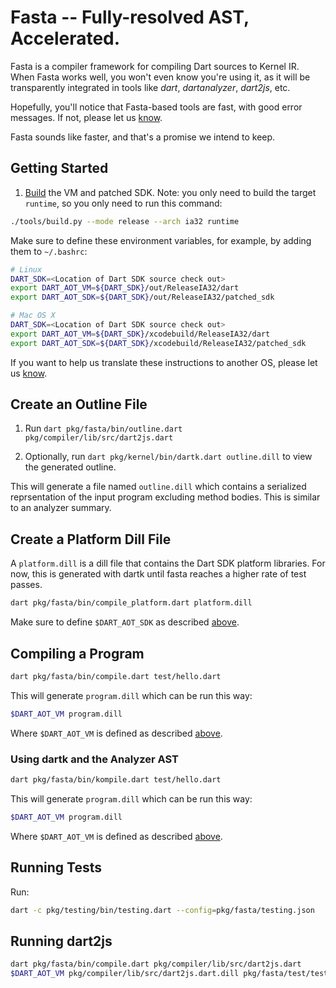 <!--
Copyright (c) 2016, the Dart project authors.  Please see the AUTHORS file
for details. All rights reserved. Use of this source code is governed by a
BSD-style license that can be found in the LICENSE file.
-->
# Fasta -- Fully-resolved AST, Accelerated.

Fasta is a compiler framework for compiling Dart sources to Kernel IR. When Fasta works well, you won't even know you're using it, as it will be transparently integrated in tools like *dart*, *dartanalyzer*, *dart2js*, etc.

Hopefully, you'll notice that Fasta-based tools are fast, with good error messages. If not, please let us [know](https://github.com/dart-lang/sdk/issues/new).

Fasta sounds like faster, and that's a promise we intend to keep.

## Getting Started

1. [Build](https://github.com/dart-lang/sdk/wiki/Building#building) the VM and patched SDK. Note: you only need to build the target `runtime`, so you only need to run this command:

```bash
./tools/build.py --mode release --arch ia32 runtime
```

Make sure to define these environment variables, for example, by adding them to `~/.bashrc`:

```bash
# Linux
DART_SDK=<Location of Dart SDK source check out>
export DART_AOT_VM=${DART_SDK}/out/ReleaseIA32/dart
export DART_AOT_SDK=${DART_SDK}/out/ReleaseIA32/patched_sdk
```

```bash
# Mac OS X
DART_SDK=<Location of Dart SDK source check out>
export DART_AOT_VM=${DART_SDK}/xcodebuild/ReleaseIA32/dart
export DART_AOT_SDK=${DART_SDK}/xcodebuild/ReleaseIA32/patched_sdk
```

If you want to help us translate these instructions to another OS, please let us [know](https://github.com/dart-lang/sdk/issues/new).

## Create an Outline File

1. Run `dart pkg/fasta/bin/outline.dart pkg/compiler/lib/src/dart2js.dart`

2. Optionally, run `dart pkg/kernel/bin/dartk.dart outline.dill` to view the generated outline.

This will generate a file named `outline.dill` which contains a serialized reprsentation of the input program excluding method bodies. This is similar to an analyzer summary.


## Create a Platform Dill File

A `platform.dill` is a dill file that contains the Dart SDK platform libraries. For now, this is generated with dartk until fasta reaches a higher rate of test passes.

```bash
dart pkg/fasta/bin/compile_platform.dart platform.dill
```

Make sure to define `$DART_AOT_SDK` as described [above](#Building-The-Dart-SDK).

## Compiling a Program

```bash
dart pkg/fasta/bin/compile.dart test/hello.dart
```

This will generate `program.dill` which can be run this way:

```bash
$DART_AOT_VM program.dill
```

Where `$DART_AOT_VM` is defined as described [above](#Building-The-Dart-SDK).

### Using dartk and the Analyzer AST

```bash
dart pkg/fasta/bin/kompile.dart test/hello.dart
```

This will generate `program.dill` which can be run this way:

```bash
$DART_AOT_VM program.dill
```

Where `$DART_AOT_VM` is defined as described [above](#Building-The-Dart-SDK).

## Running Tests

Run:

```bash
dart -c pkg/testing/bin/testing.dart --config=pkg/fasta/testing.json
```

## Running dart2js

```bash
dart pkg/fasta/bin/compile.dart pkg/compiler/lib/src/dart2js.dart
$DART_AOT_VM pkg/compiler/lib/src/dart2js.dart.dill pkg/fasta/test/test/hello.dart
```
